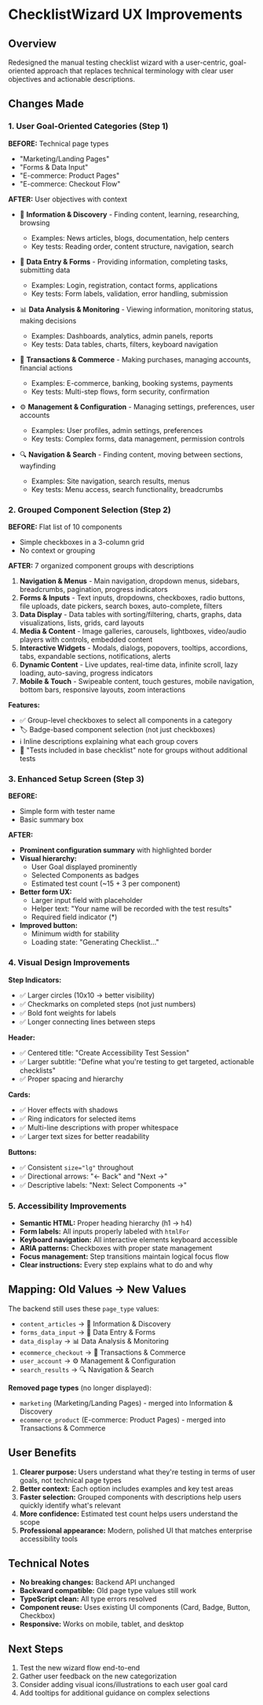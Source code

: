 # ChecklistWizard UX Improvements

## Overview
Redesigned the manual testing checklist wizard with a user-centric, goal-oriented approach that replaces technical terminology with clear user objectives and actionable descriptions.

## Changes Made

### 1. User Goal-Oriented Categories (Step 1)

**BEFORE:** Technical page types
- "Marketing/Landing Pages"
- "Forms & Data Input" 
- "E-commerce: Product Pages"
- "E-commerce: Checkout Flow"

**AFTER:** User objectives with context
- 🎯 **Information & Discovery** - Finding content, learning, researching, browsing
  - Examples: News articles, blogs, documentation, help centers
  - Key tests: Reading order, content structure, navigation, search

- 📝 **Data Entry & Forms** - Providing information, completing tasks, submitting data
  - Examples: Login, registration, contact forms, applications
  - Key tests: Form labels, validation, error handling, submission

- 📊 **Data Analysis & Monitoring** - Viewing information, monitoring status, making decisions
  - Examples: Dashboards, analytics, admin panels, reports
  - Key tests: Data tables, charts, filters, keyboard navigation

- 🛒 **Transactions & Commerce** - Making purchases, managing accounts, financial actions
  - Examples: E-commerce, banking, booking systems, payments
  - Key tests: Multi-step flows, form security, confirmation

- ⚙️ **Management & Configuration** - Managing settings, preferences, user accounts
  - Examples: User profiles, admin settings, preferences
  - Key tests: Complex forms, data management, permission controls

- 🔍 **Navigation & Search** - Finding content, moving between sections, wayfinding
  - Examples: Site navigation, search results, menus
  - Key tests: Menu access, search functionality, breadcrumbs

### 2. Grouped Component Selection (Step 2)

**BEFORE:** Flat list of 10 components
- Simple checkboxes in a 3-column grid
- No context or grouping

**AFTER:** 7 organized component groups with descriptions
1. **Navigation & Menus** - Main navigation, dropdown menus, sidebars, breadcrumbs, pagination, progress indicators
2. **Forms & Inputs** - Text inputs, dropdowns, checkboxes, radio buttons, file uploads, date pickers, search boxes, auto-complete, filters
3. **Data Display** - Data tables with sorting/filtering, charts, graphs, data visualizations, lists, grids, card layouts
4. **Media & Content** - Image galleries, carousels, lightboxes, video/audio players with controls, embedded content
5. **Interactive Widgets** - Modals, dialogs, popovers, tooltips, accordions, tabs, expandable sections, notifications, alerts
6. **Dynamic Content** - Live updates, real-time data, infinite scroll, lazy loading, auto-saving, progress indicators
7. **Mobile & Touch** - Swipeable content, touch gestures, mobile navigation, bottom bars, responsive layouts, zoom interactions

**Features:**
- ✅ Group-level checkboxes to select all components in a category
- 🏷️ Badge-based component selection (not just checkboxes)
- ℹ️ Inline descriptions explaining what each group covers
- 📝 "Tests included in base checklist" note for groups without additional tests

### 3. Enhanced Setup Screen (Step 3)

**BEFORE:**
- Simple form with tester name
- Basic summary box

**AFTER:**
- **Prominent configuration summary** with highlighted border
- **Visual hierarchy:**
  - User Goal displayed prominently
  - Selected Components as badges
  - Estimated test count (~15 + 3 per component)
- **Better form UX:**
  - Larger input field with placeholder
  - Helper text: "Your name will be recorded with the test results"
  - Required field indicator (*)
- **Improved button:**
  - Minimum width for stability
  - Loading state: "Generating Checklist..."

### 4. Visual Design Improvements

**Step Indicators:**
- ✅ Larger circles (10x10 → better visibility)
- ✅ Checkmarks on completed steps (not just numbers)
- ✅ Bold font weights for labels
- ✅ Longer connecting lines between steps

**Header:**
- ✅ Centered title: "Create Accessibility Test Session"
- ✅ Larger subtitle: "Define what you're testing to get targeted, actionable checklists"
- ✅ Proper spacing and hierarchy

**Cards:**
- ✅ Hover effects with shadows
- ✅ Ring indicators for selected items
- ✅ Multi-line descriptions with proper whitespace
- ✅ Larger text sizes for better readability

**Buttons:**
- ✅ Consistent `size="lg"` throughout
- ✅ Directional arrows: "← Back" and "Next →"
- ✅ Descriptive labels: "Next: Select Components →"

### 5. Accessibility Improvements

- **Semantic HTML:** Proper heading hierarchy (h1 → h4)
- **Form labels:** All inputs properly labeled with `htmlFor`
- **Keyboard navigation:** All interactive elements keyboard accessible
- **ARIA patterns:** Checkboxes with proper state management
- **Focus management:** Step transitions maintain logical focus flow
- **Clear instructions:** Every step explains what to do and why

## Mapping: Old Values → New Values

The backend still uses these `page_type` values:
- `content_articles` → 🎯 Information & Discovery
- `forms_data_input` → 📝 Data Entry & Forms
- `data_display` → 📊 Data Analysis & Monitoring
- `ecommerce_checkout` → 🛒 Transactions & Commerce
- `user_account` → ⚙️ Management & Configuration
- `search_results` → 🔍 Navigation & Search

**Removed page types** (no longer displayed):
- `marketing` (Marketing/Landing Pages) - merged into Information & Discovery
- `ecommerce_product` (E-commerce: Product Pages) - merged into Transactions & Commerce

## User Benefits

1. **Clearer purpose:** Users understand what they're testing in terms of user goals, not technical page types
2. **Better context:** Each option includes examples and key test areas
3. **Faster selection:** Grouped components with descriptions help users quickly identify what's relevant
4. **More confidence:** Estimated test count helps users understand the scope
5. **Professional appearance:** Modern, polished UI that matches enterprise accessibility tools

## Technical Notes

- **No breaking changes:** Backend API unchanged
- **Backward compatible:** Old page type values still work
- **TypeScript clean:** All type errors resolved
- **Component reuse:** Uses existing UI components (Card, Badge, Button, Checkbox)
- **Responsive:** Works on mobile, tablet, and desktop

## Next Steps

1. Test the new wizard flow end-to-end
2. Gather user feedback on the new categorization
3. Consider adding visual icons/illustrations to each user goal card
4. Add tooltips for additional guidance on complex selections
